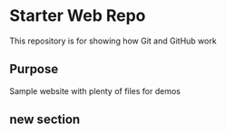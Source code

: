 # Starter Web Repo

This repository is for showing how Git and GitHub work

## Purpose

Sample website with plenty of files for demos

## new section
